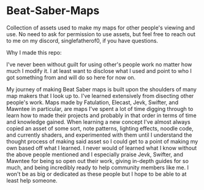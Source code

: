 # Beat-Saber-Maps
Collection of assets used to make my maps for other people's viewing and use. No need to ask for permission to use assets, but feel free to reach out to me on my discord, singlefatherof0, if you have questions.

Why I made this repo: 

I've never been without guilt for using other's people work no matter how much I modify it. I at least want to disclose what I used and point to who I got something from and will do so here for now on. 

My journey of making Beat Saber maps is built upon the shoulders of many map makers that I look up to. I've learned extensively from disecting other people's work. Maps made by Fatulation, Elecast, Jevk, Swifter, and Mawntee in particular, are maps I've spent a lot of time digging through to learn how to made their projects and probably in that order in terms of time and knowledge gained. When learning a new concept I've almost always copied an asset of some sort, note patterns, lighting effects, noodle code, and currently shaders, and experimented with them until I understand the thought process of making said asset so I could get to a point of making my own based off what I learned. I never would of learned what I know without the above people mentioned and I especially praise Jevk, Swifter, and Mawntee for being so open out their work, giving in-depth guides for so much, and being incredibly ready to help community members like me. I won't be as big or dedicated as these people but I hope to be able to at least help someone.
